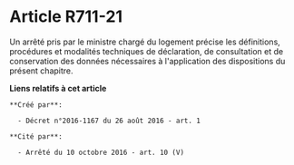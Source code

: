 # Article R711-21

Un arrêté pris par le ministre chargé du logement précise les définitions, procédures et modalités techniques de déclaration,
de consultation et de conservation des données nécessaires à l'application des dispositions du présent chapitre.

**Liens relatifs à cet article**

	**Créé par**:

	  - Décret n°2016-1167 du 26 août 2016 - art. 1

	**Cité par**:

	  - Arrêté du 10 octobre 2016 - art. 10 (V)
